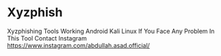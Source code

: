 # Xyzphish
Xyzphishing Tools Working Android Kali Linux
If You Face Any Problem In This Tool Contact Instagram https://www.instagram.com/abdullah.asad.official/
